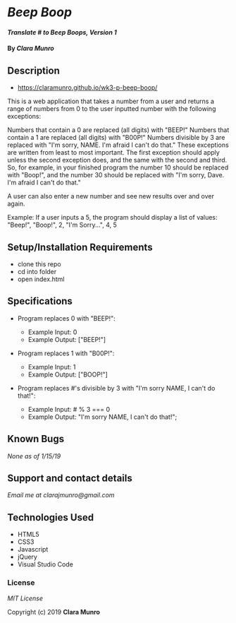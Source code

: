 # _Beep Boop_

#### _Translate # to Beep Boops, Version 1_

#### By _**Clara Munro**_

## Description

* https://claramunro.github.io/wk3-p-beep-boop/

This is a web application that takes a number from a user and returns a range of numbers from 0 to the user inputted number with the following exceptions:

Numbers that contain a 0 are replaced (all digits) with "BEEP!"
Numbers that contain a 1 are replaced (all digits) with "B00P!"
Numbers divisible by 3 are replaced with "I'm sorry, NAME. I'm afraid I can't do that."
These exceptions are written from least to most important. The first exception should apply unless the second exception does, and the same with the second and third. So, for example, in your finished program the number 10 should be replaced with "Boop!", and the number 30 should be replaced with "I'm sorry, Dave. I'm afraid I can't do that."

A user can also enter a new number and see new results over and over again.

Example: If a user inputs a 5, the program should display a list of values: "Beep!", "Boop!", 2, "I'm Sorry...", 4, 5


## Setup/Installation Requirements

*  clone this repo
*  cd into folder
*  open index.html


## Specifications

* Program replaces 0 with "BEEP!":
    * Example Input: 0 
    * Example Output: ["BEEP!"]
    
* Program replaces 1 with "B00P!":
    * Example Input: 1 
    * Example Output: ["BOOP!"]
     
* Program replaces #'s divisible by 3 with "I'm sorry NAME, I can't do that!":
    * Example Input: # % 3 === 0
    * Example Output: "I'm sorry NAME, I can't do that!";

## Known Bugs

_None as of 1/15/19_

## Support and contact details

_Email me at clarajmunro@gmail.com_

## Technologies Used

* HTML5
* CSS3
* Javascript
* jQuery
* Visual Studio Code


### License

*MIT License*

Copyright (c) 2019 **Clara Munro**
